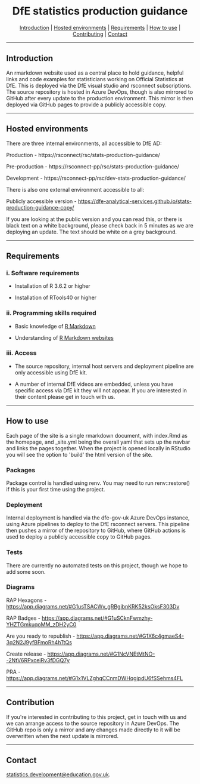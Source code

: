 <h1 align="center">
  <br>
  DfE statistics production guidance 
  <br>
</h1>

<p align="center">
  <a href="#introduction">Introduction</a> |
  <a href="#hosted-environments">Hosted environments</a> |
  <a href="#requirements">Requirements</a> |
  <a href="#how-to-use">How to use</a> |
  <a href="#contributing">Contributing</a> |
  <a href="#contact">Contact</a>
</p>

---

## Introduction

An rmarkdown website used as a central place to hold guidance, helpful links and code examples for statisticians working on Official Statistics at DfE. This is deployed via the DfE visual studio and rsconnect subscriptions. The source repository is hosted in Azure DevOps, though is also mirrored to GitHub after every update to the production environment. This mirror is then deployed via GitHub pages to provide a publicly accessible copy.

---

## Hosted environments

There are three internal environments, all accessible to DfE AD:

Production - https://rsconnect/rsc/stats-production-guidance/

Pre-production - https://rsconnect-pp/rsc/stats-production-guidance/

Development - https://rsconnect-pp/rsc/dev-stats-production-guidance/

There is also one external environment accessible to all:

Publicly accessible version - https://dfe-analytical-services.github.io/stats-production-guidance-copy/

If you are looking at the public version and you can read this, or there is black text on a white background, please check back in 5 minutes as we are deploying an update. The text should be white on a grey background.

---

## Requirements

### i. Software requirements 

- Installation of R 3.6.2 or higher

- Installation of RTools40 or higher

### ii. Programming skills required

- Basic knowledge of [R Markdown](https://rmarkdown.rstudio.com/articles_intro.html)

- Understanding of [R Markdown websites](https://bookdown.org/yihui/rmarkdown/rmarkdown-site.html)
  
### iii. Access

- The source repository, internal host servers and deployment pipeline are only accessible using DfE kit.

- A number of internal DfE videos are embedded, unless you have specific access via DfE kit they will not appear. If you are interested in their content please get in touch with us.

---

## How to use

Each page of the site is a single rmarkdown document, with index.Rmd as the homepage, and _site.yml being the overall yaml that sets up the navbar and links the pages together. When the project is opened locally in RStudio you will see the option to 'build' the html version of the site.

### Packages

Package control is handled using renv. You may need to run renv::restore() if this is your first time using the project.

### Deployment

Internal deployment is handled via the dfe-gov-uk Azure DevOps instance, using Azure pipelines to deploy to the DfE rsconnect servers. This pipeline then pushes a mirror of the repository to GitHub, where GitHub actions is used to deploy a publicly accessible copy to GitHub pages.

### Tests

There are currently no automated tests on this project, though we hope to add some soon.

### Diagrams

RAP Hexagons - https://app.diagrams.net/#G1usTSACWv_gRBgibnKRK52ksOksF303Dv

RAP Badges - https://app.diagrams.net/#G1uSCknFwmzhy-YHZTGmkuqoMM_zDH2yC0

Are you ready to republish - https://app.diagrams.net/#G1X6c4gmaeS4-3q2N2J9yfBFmoRh4hTtQs

Create release - https://app.diagrams.net/#G1NcVNEtMtNO--2NtV6RPxceiRv3fDGQ7y

PRA - https://app.diagrams.net/#G1x1VLZghqCCnmDWHqgjpdU6fSSehms4FL

---

## Contribution

If you're interested in contributing to this project, get in touch with us and we can arrange access to the source repository in Azure DevOps. The GitHub repo is only a mirror and any changes made directly to it will be overwritten when the next update is mirrored.

---

## Contact

statistics.development@education.gov.uk.